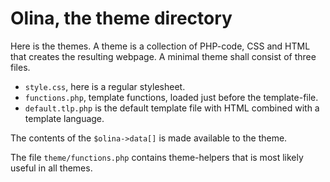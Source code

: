 Olina, the theme directory
=========================

Here is the themes. A theme is a collection of PHP-code, CSS and HTML that creates the resulting 
webpage. A minimal theme shall consist of three files.

* `style.css`, here is a regular stylesheet.
* `functions.php`, template functions, loaded just before the template-file.
* `default.tlp.php` is the default template file with HTML combined with a template language.

The contents of the `$olina->data[]` is made available to the theme.

The file `theme/functions.php` contains theme-helpers that is most likely useful in all themes.
